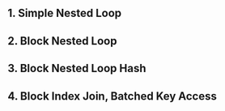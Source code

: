 ## 1. Simple Nested Loop
## 2. Block Nested Loop
## 3. Block Nested Loop Hash
## 4. Block Index Join, Batched Key Access


